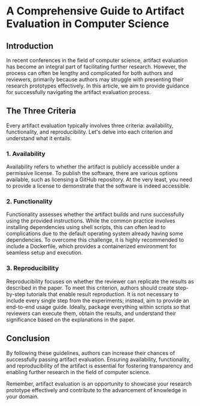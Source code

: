 # A Comprehensive Guide to Artifact Evaluation in Computer Science

## Introduction
In recent conferences in the field of computer science, artifact evaluation has become an integral part of facilitating further research. However, the process can often be lengthy and complicated for both authors and reviewers, primarily because authors may struggle with presenting their research prototypes effectively. In this article, we aim to provide guidance for successfully navigating the artifact evaluation process.

## The Three Criteria
Every artifact evaluation typically involves three criteria: availability, functionality, and reproducibility. Let's delve into each criterion and understand what it entails.

### 1. Availability
Availability refers to whether the artifact is publicly accessible under a permissive license. To publish the software, there are various options available, such as licensing a GitHub repository. At the very least, you need to provide a license to demonstrate that the software is indeed accessible.

### 2. Functionality
Functionality assesses whether the artifact builds and runs successfully using the provided instructions. While the common practice involves installing dependencies using shell scripts, this can often lead to complications due to the default operating system already having some dependencies. To overcome this challenge, it is highly recommended to include a Dockerfile, which provides a containerized environment for seamless setup and execution.

### 3. Reproducibility
Reproducibility focuses on whether the reviewer can replicate the results as described in the paper. To meet this criterion, authors should create step-by-step tutorials that enable result reproduction. It is not necessary to include every single step from the experiments; instead, aim to provide an end-to-end usage guide. Ideally, package everything within scripts so that reviewers can execute them, obtain the results, and understand their significance based on the explanations in the paper.

## Conclusion
By following these guidelines, authors can increase their chances of successfully passing artifact evaluation. Ensuring availability, functionality, and reproducibility of the artifact is essential for fostering transparency and enabling further research in the field of computer science.

Remember, artifact evaluation is an opportunity to showcase your research prototype effectively and contribute to the advancement of knowledge in your domain.
